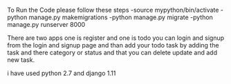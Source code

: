 To Run the Code please follow these steps
-source mypython/bin/activate
-python manage.py makemigrations
-python manage.py migrate
-python manage.py runserver 8000

There are two apps one is register and one is todo 
you can login and signup from the login and signup page and than add your todo task by adding the task and there category or status and that you can delete update and add new task.

i have used python 2.7 and django 1.11
